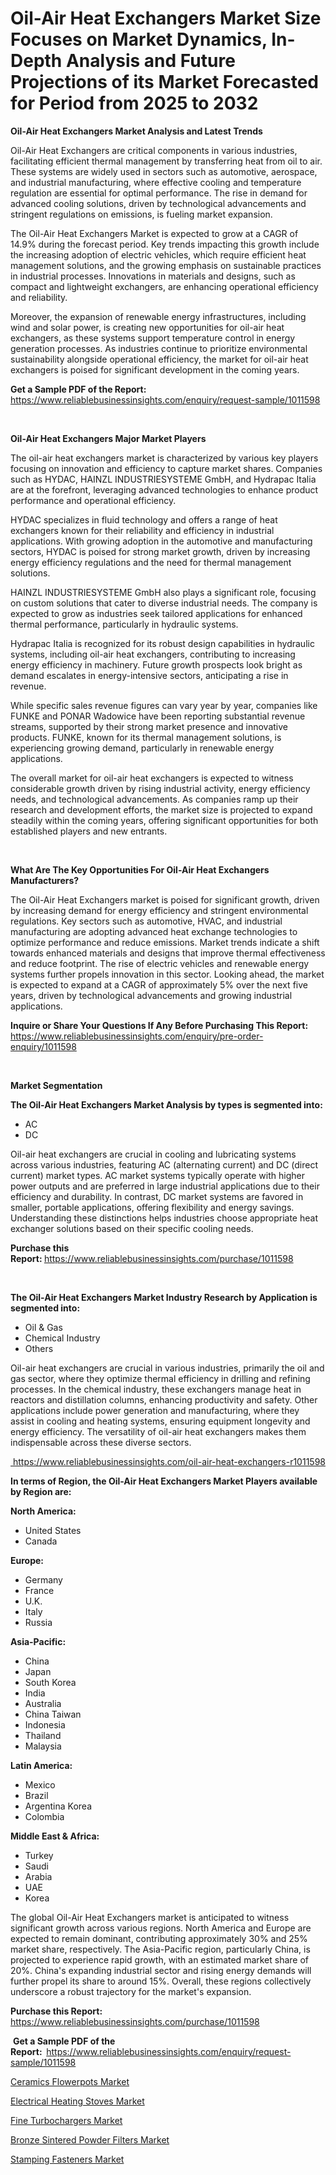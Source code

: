 <p><h1>Oil-Air Heat Exchangers Market Size Focuses on Market Dynamics, In-Depth Analysis and Future Projections of its Market Forecasted for Period from 2025 to 2032</h1></p><p><strong>Oil-Air Heat Exchangers Market Analysis and Latest Trends</strong></p>
<p><p>Oil-Air Heat Exchangers are critical components in various industries, facilitating efficient thermal management by transferring heat from oil to air. These systems are widely used in sectors such as automotive, aerospace, and industrial manufacturing, where effective cooling and temperature regulation are essential for optimal performance. The rise in demand for advanced cooling solutions, driven by technological advancements and stringent regulations on emissions, is fueling market expansion.</p><p>The Oil-Air Heat Exchangers Market is expected to grow at a CAGR of 14.9% during the forecast period. Key trends impacting this growth include the increasing adoption of electric vehicles, which require efficient heat management solutions, and the growing emphasis on sustainable practices in industrial processes. Innovations in materials and designs, such as compact and lightweight exchangers, are enhancing operational efficiency and reliability.</p><p>Moreover, the expansion of renewable energy infrastructures, including wind and solar power, is creating new opportunities for oil-air heat exchangers, as these systems support temperature control in energy generation processes. As industries continue to prioritize environmental sustainability alongside operational efficiency, the market for oil-air heat exchangers is poised for significant development in the coming years.</p></p>
<p><strong>Get a Sample PDF of the Report:&nbsp;</strong> <a href="https://www.reliablebusinessinsights.com/enquiry/request-sample/1011598?utm_campaign=950&utm_medium=2&utm_source=Github&utm_content=ia&utm_term=02032025&utm_id=oil-air-heat-exchangers">https://www.reliablebusinessinsights.com/enquiry/request-sample/1011598</a></p>
<p>&nbsp;</p>
<p><strong>Oil-Air Heat Exchangers Major Market Players</strong></p>
<p><p>The oil-air heat exchangers market is characterized by various key players focusing on innovation and efficiency to capture market shares. Companies such as HYDAC, HAINZL INDUSTRIESYSTEME GmbH, and Hydrapac Italia are at the forefront, leveraging advanced technologies to enhance product performance and operational efficiency. </p><p>HYDAC specializes in fluid technology and offers a range of heat exchangers known for their reliability and efficiency in industrial applications. With growing adoption in the automotive and manufacturing sectors, HYDAC is poised for strong market growth, driven by increasing energy efficiency regulations and the need for thermal management solutions.</p><p>HAINZL INDUSTRIESYSTEME GmbH also plays a significant role, focusing on custom solutions that cater to diverse industrial needs. The company is expected to grow as industries seek tailored applications for enhanced thermal performance, particularly in hydraulic systems. </p><p>Hydrapac Italia is recognized for its robust design capabilities in hydraulic systems, including oil-air heat exchangers, contributing to increasing energy efficiency in machinery. Future growth prospects look bright as demand escalates in energy-intensive sectors, anticipating a rise in revenue.</p><p>While specific sales revenue figures can vary year by year, companies like FUNKE and PONAR Wadowice have been reporting substantial revenue streams, supported by their strong market presence and innovative products. FUNKE, known for its thermal management solutions, is experiencing growing demand, particularly in renewable energy applications.</p><p>The overall market for oil-air heat exchangers is expected to witness considerable growth driven by rising industrial activity, energy efficiency needs, and technological advancements. As companies ramp up their research and development efforts, the market size is projected to expand steadily within the coming years, offering significant opportunities for both established players and new entrants.</p></p>
<p>&nbsp;</p>
<p><strong>What Are The Key Opportunities For Oil-Air Heat Exchangers Manufacturers?</strong></p>
<p><p>The Oil-Air Heat Exchangers market is poised for significant growth, driven by increasing demand for energy efficiency and stringent environmental regulations. Key sectors such as automotive, HVAC, and industrial manufacturing are adopting advanced heat exchange technologies to optimize performance and reduce emissions. Market trends indicate a shift towards enhanced materials and designs that improve thermal effectiveness and reduce footprint. The rise of electric vehicles and renewable energy systems further propels innovation in this sector. Looking ahead, the market is expected to expand at a CAGR of approximately 5% over the next five years, driven by technological advancements and growing industrial applications.</p></p>
<p><strong>Inquire or Share Your Questions If Any Before Purchasing This Report:</strong> <a href="https://www.reliablebusinessinsights.com/enquiry/pre-order-enquiry/1011598?utm_campaign=950&utm_medium=2&utm_source=Github&utm_content=ia&utm_term=02032025&utm_id=oil-air-heat-exchangers">https://www.reliablebusinessinsights.com/enquiry/pre-order-enquiry/1011598</a></p>
<p>&nbsp;</p>
<p><strong>Market Segmentation</strong></p>
<p><strong>The Oil-Air Heat Exchangers Market Analysis by types is segmented into:</strong></p>
<p><ul><li>AC</li><li>DC</li></ul></p>
<p><p>Oil-air heat exchangers are crucial in cooling and lubricating systems across various industries, featuring AC (alternating current) and DC (direct current) market types. AC market systems typically operate with higher power outputs and are preferred in large industrial applications due to their efficiency and durability. In contrast, DC market systems are favored in smaller, portable applications, offering flexibility and energy savings. Understanding these distinctions helps industries choose appropriate heat exchanger solutions based on their specific cooling needs.</p></p>
<p><strong>Purchase this Report:&nbsp;</strong><a href="https://www.reliablebusinessinsights.com/purchase/1011598?utm_campaign=950&utm_medium=2&utm_source=Github&utm_content=ia&utm_term=02032025&utm_id=oil-air-heat-exchangers">https://www.reliablebusinessinsights.com/purchase/1011598</a></p>
<p>&nbsp;</p>
<p><strong>The Oil-Air Heat Exchangers Market Industry Research by Application is segmented into:</strong></p>
<p><ul><li>Oil & Gas</li><li>Chemical Industry</li><li>Others</li></ul></p>
<p><p>Oil-air heat exchangers are crucial in various industries, primarily the oil and gas sector, where they optimize thermal efficiency in drilling and refining processes. In the chemical industry, these exchangers manage heat in reactors and distillation columns, enhancing productivity and safety. Other applications include power generation and manufacturing, where they assist in cooling and heating systems, ensuring equipment longevity and energy efficiency. The versatility of oil-air heat exchangers makes them indispensable across these diverse sectors.</p></p>
<p><a href="https://www.reliablebusinessinsights.com/oil-air-heat-exchangers-r1011598?utm_campaign=950&utm_medium=2&utm_source=Github&utm_content=ia&utm_term=02032025&utm_id=oil-air-heat-exchangers">&nbsp;https://www.reliablebusinessinsights.com/oil-air-heat-exchangers-r1011598</a></p>
<p><strong>In terms of Region, the Oil-Air Heat Exchangers Market Players available by Region are:</strong></p>
<p>
    <p> <strong> North America: </strong>
        <ul>
            <li>United States</li>
            <li>Canada</li>
        </ul>
        </p> 
    <p> <strong> Europe: </strong>
        <ul>
            <li>Germany</li>
            <li>France</li>
            <li>U.K.</li>
            <li>Italy</li>
            <li>Russia</li>
        </ul>
        </p> 
    <p> <strong> Asia-Pacific: </strong>
        <ul>
            <li>China</li>
            <li>Japan</li>
            <li>South Korea</li>
            <li>India</li>
            <li>Australia</li>
            <li>China Taiwan</li>
            <li>Indonesia</li>
            <li>Thailand</li>
            <li>Malaysia</li>
        </ul>
        </p> 
    <p> <strong> Latin America: </strong>
        <ul>
            <li>Mexico</li>
            <li>Brazil</li>
            <li>Argentina Korea</li>
            <li>Colombia</li>
        </ul>
        </p> 
    <p> <strong> Middle East & Africa: </strong>
        <ul>
            <li>Turkey</li>
            <li>Saudi</li>
            <li>Arabia</li>
            <li>UAE</li>
            <li>Korea</li>
        </ul>
    </p>
    </p>
<p><p>The global Oil-Air Heat Exchangers market is anticipated to witness significant growth across various regions. North America and Europe are expected to remain dominant, contributing approximately 30% and 25% market share, respectively. The Asia-Pacific region, particularly China, is projected to experience rapid growth, with an estimated market share of 20%. China's expanding industrial sector and rising energy demands will further propel its share to around 15%. Overall, these regions collectively underscore a robust trajectory for the market's expansion.</p></p>
<p><strong>Purchase this Report: </strong><a href="https://www.reliablebusinessinsights.com/purchase/1011598?utm_campaign=950&utm_medium=2&utm_source=Github&utm_content=ia&utm_term=02032025&utm_id=oil-air-heat-exchangers">https://www.reliablebusinessinsights.com/purchase/1011598</a></p>
<p>&nbsp;<strong>Get a Sample PDF of the Report:&nbsp;&nbsp;</strong><a href="https://www.reliablebusinessinsights.com/enquiry/request-sample/1011598?utm_campaign=950&utm_medium=2&utm_source=Github&utm_content=ia&utm_term=02032025&utm_id=oil-air-heat-exchangers">https://www.reliablebusinessinsights.com/enquiry/request-sample/1011598</a></p>
<p><strong></strong></p>
<p><p><a href="https://github.com/sawrovpipolo/Market-Research-Report-List-1/blob/main/ceramics-flowerpots-market.md?utm_campaign=950&utm_medium=2&utm_source=Github&utm_content=ia&utm_term=02032025&utm_id=oil-air-heat-exchangers">Ceramics Flowerpots Market</a></p><p><a href="https://github.com/ritooesiaba/Market-Research-Report-List-1/blob/main/electrical-heating-stoves-market.md?utm_campaign=950&utm_medium=2&utm_source=Github&utm_content=ia&utm_term=02032025&utm_id=oil-air-heat-exchangers">Electrical Heating Stoves Market</a></p><p><a href="https://github.com/aarajlyre/Market-Research-Report-List-1/blob/main/fine-turbochargers-market.md?utm_campaign=950&utm_medium=2&utm_source=Github&utm_content=ia&utm_term=02032025&utm_id=oil-air-heat-exchangers">Fine Turbochargers Market</a></p><p><a href="https://github.com/nkbaroga/Market-Research-Report-List-1/blob/main/bronze-sintered-powder-filters-market.md?utm_campaign=950&utm_medium=2&utm_source=Github&utm_content=ia&utm_term=02032025&utm_id=oil-air-heat-exchangers">Bronze Sintered Powder Filters Market</a></p><p><a href="https://github.com/elvutedipela/Market-Research-Report-List-1/blob/main/stamping-fasteners-market.md?utm_campaign=950&utm_medium=2&utm_source=Github&utm_content=ia&utm_term=02032025&utm_id=oil-air-heat-exchangers">Stamping Fasteners Market</a></p></p>